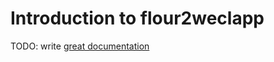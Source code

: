 # Introduction to flour2weclapp

TODO: write [great documentation](http://jacobian.org/writing/what-to-write/)
